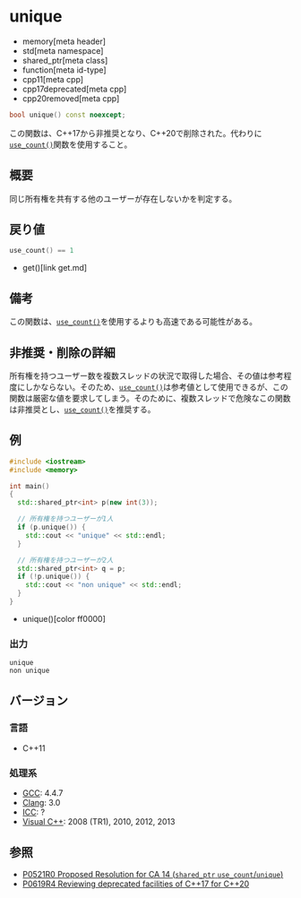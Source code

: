 # unique
* memory[meta header]
* std[meta namespace]
* shared_ptr[meta class]
* function[meta id-type]
* cpp11[meta cpp]
* cpp17deprecated[meta cpp]
* cpp20removed[meta cpp]

```cpp
bool unique() const noexcept;
```

この関数は、C++17から非推奨となり、C++20で削除された。代わりに[`use_count()`](use_count.md)関数を使用すること。

## 概要
同じ所有権を共有する他のユーザーが存在しないかを判定する。


## 戻り値

```cpp
use_count() == 1
```
* get()[link get.md]


## 備考
この関数は、[`use_count()`](use_count.md)を使用するよりも高速である可能性がある。


## 非推奨・削除の詳細
所有権を持つユーザー数を複数スレッドの状況で取得した場合、その値は参考程度にしかならない。そのため、[`use_count()`](use_count.md)は参考値として使用できるが、この関数は厳密な値を要求してしまう。そのために、複数スレッドで危険なこの関数は非推奨とし、[`use_count()`](use_count.md)を推奨する。


## 例
```cpp example
#include <iostream>
#include <memory>

int main()
{
  std::shared_ptr<int> p(new int(3));

  // 所有権を持つユーザーが1人
  if (p.unique()) {
    std::cout << "unique" << std::endl;
  }

  // 所有権を持つユーザーが2人
  std::shared_ptr<int> q = p;
  if (!p.unique()) {
    std::cout << "non unique" << std::endl;
  }
}
```
* unique()[color ff0000]

### 出力
```
unique
non unique
```

## バージョン
### 言語
- C++11

### 処理系
- [GCC](/implementation.md#gcc): 4.4.7
- [Clang](/implementation.md#clang): 3.0
- [ICC](/implementation.md#icc): ?
- [Visual C++](/implementation.md#visual_cpp): 2008 (TR1), 2010, 2012, 2013


## 参照
- [P0521R0 Proposed Resolution for CA 14 (`shared_ptr` `use_count`/`unique`)](http://www.open-std.org/jtc1/sc22/wg21/docs/papers/2016/p0521r0.html)
- [P0619R4 Reviewing deprecated facilities of C++17 for C++20](http://www.open-std.org/jtc1/sc22/wg21/docs/papers/2018/p0619r4.html)
